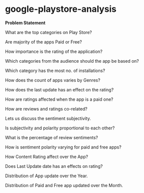 # google-playstore-analysis

**Problem Statement**

What are the top categories on Play Store?

Are majority of the apps Paid or Free?

How importance is the rating of the application?

Which categories from the audience should the app be based on?

Which category has the most no. of installations?

How does the count of apps varies by Genres?

How does the last update has an effect on the rating?

How are ratings affected when the app is a paid one?

How are reviews and ratings co-related?

Lets us discuss the sentiment subjectivity.

Is subjectivity and polarity proportional to each other?

What is the percentage of review sentiments?

How is sentiment polarity varying for paid and free apps?

How Content Rating affect over the App?

Does Last Update date has an effects on rating?

Distribution of App update over the Year.

Distribution of Paid and Free app updated over the Month.
